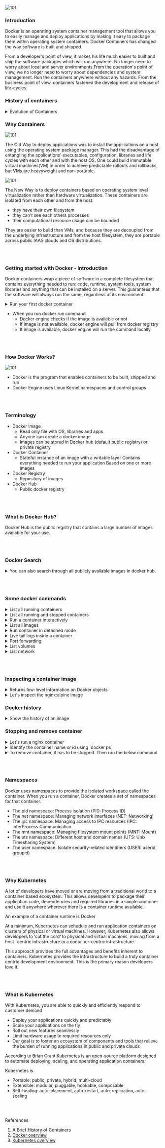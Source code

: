 ![101](src/images/docker-101-01.png)

### Introduction

Docker is an operating system container management tool that allows you to easily manage and deploy applications by making it easy to package them within operating system containers. Docker Containers has changed the way software is built and shipped.  

From a developer's point of view, it makes his life much easier to built and ship the software packages which will run anywhere. No longer need to worry about local and server environments.From the operation's point of view, we no longer need to worry about dependencies and system management. Run the containers anywhere without any hazards. From the business point of view, containers fastened the development and release of life-cycles. 


### History of containers

<details>
<summary>Evolution of Containers</summary>

- 1979: Unix V7 - chroot system calls
    
    During the development of Unix V7 in 1979, the chroot system call was introduced, changing the root directory of a process and its children to a new location in the filesystem. This advance was the beginning process isolation: segregating file access for each process. Chroot was added to BSD in 1982.

- 2000: FreeBSD Jails

    In 2000, a small shared hosting provider came up with FreeBSD jails to achieve clear-cut separation between its services and those of its customers for security and ease of administration. FreeBSD Jails allows administrators to partition a FreeBSD computer system into several independent, smaller systems – called “jails” – with the ability to assign an IP address for each system and configuration.


- 2001: Linux VServer

    Linux VServer is a jail mechanism that can partition resources (file systems, network addresses, memory) on a computer system.  This operating system virtualization is implemented by patching the Linux kernel.

- 2004: Solaris Containers

    In 2004, the first public beta of Solaris Containers was released that combines system resource controls and boundary separation provided by zones, which were able to leverage features like snapshots and cloning from ZFS.

- 2005 : Open VZ (Open Virtuzzo

    This is an operating system-level virtualization technology for Linux which uses a patched Linux kernel for virtualization, isolation, resource management and checkpointing. The code was not released as part of the official Linux kernel.


-  2006: Process Containers
    
    Process Containers (launched by Google in 2006) was designed for limiting, accounting and isolating resource usage (CPU, memory, disk I/O, network) of a collection of processes. It was renamed “Control Groups (cgroups)” a year later and eventually merged to Linux kernel 2.6.24.


- 2008: LXC

    LXC (LinuX Containers) was the first, most complete implementation of Linux container manager. It was implemented in 2008 using cgroups and Linux namespaces, and it works on a single Linux kernel without requiring any patches.


- 2011: Warden

    CloudFoundry started Warden in 2011, using LXC in the early stages and later replacing it with its own implementation. Warden can isolate environments on any operating system, running as a daemon and providing an API for container management. It developed a client-server model to manage a collection of containers across multiple hosts, and Warden includes a service to manage cgroups, namespaces and the process life cycle.

- 2013: LMCTFY
    
    Let Me Contain That For You (LMCTFY) kicked off in 2013 as an open-source version of Google's container stack, providing Linux application containers. Applications can be made “container aware,” creating and managing their own subcontainers. Active deployment in LMCTFY stopped in 2015 after Google started contributing core LMCTFY concepts to libcontainer, which is now part of the Open Container Foundation.

- 2013: Docker
    
    When Docker emerged in 2013, containers exploded in popularity. It’s no coincidence the growth of Docker and container use goes hand-in-hand. Docker also used LXC in its initial stages and later replaced that container manager with its own library, libcontainer. But there’s no doubt that Docker separated itself from the pack by offering an entire ecosystem for container management.


- 2017: Container Tools Become Mature
    
    Hundreds of tools have been developed to make container management easier. While these types of tools have been around for years, 2017 is the year that many of them earned their stripes. Just look at Kubernetes; since its adoption into the Cloud Native Computing Foundation (CNCF) in 2016.

</details> 



### Why Containers

![101](src/images/oldway.png)

The Old Way to deploy applications was to install the applications on a host using the operating system package manager. This had the disadvantage of entangling the applications' executables, configuration, libraries and life cycles with each other and with the host OS. One could build immutable virtual machines(VM) in order to achieve predictable rollouts and rollbacks, but VMs are heavyweight and non-portable.

![101](src/images/container.png)

The New Way is to deploy containers based on operating system level virtualization rather than hardware virtualization. These containers are isolated from each other and from the host.
- they have their own filesystem
- they can't see each others processes
- their computational resource usage can be bounded

They are easier to build than VMs, and because they are decoupled from the underlying infrastructure and from the host filesystem, they are portable across public IAAS clouds and OS distributions.

<br> <br>

### Getting started with Docker - Introduction

Docker containers wrap a piece of software in a complete filesystem that contains everything needed to run: code, runtime, system tools, system libraries and anything that can be installed on a server. This guarantees that the software will always run the same, regardless of its environment.

<details>
<summary>
Run your first docker container
</summary>

`docker run hello-world`

</details>

- When you run docker run command
  - Docker engine checks if the image is available or not
  - If image is not available, docker engine will pull from docker registry 
  - If image is available, docker engine will run the command locally

<br> <br>

### How Docker Works?
![101](src/images/architecture.svg)

- Docker is the program that enables containers to be built, shipped and run 
- Docker Engine uses Linux Kernel namespaces and control groups

<br> <br>

### Terminology
- Docker Image
  - Read only file with OS, libraries and apps
  - Anyone can create a docker image
  - Images can be stored in Docker hub (default public registry) or private registry
- Docker Container
  - Stateful instance of an image with a writable layer Contains everything needed to  run your application Based on one or more images
- Docker Registry 
  - Repository of images
- Docker Hub
  - Public docker registry

<br> <br>

### What is Docker Hub?
Docker Hub is the public registry that contains a large number of images available for your use.

<br> <br>

### Docker Search
<details>
<summary>
You can also search through all publicly available images in docker hub.
</summary>

`docker search wpscan`
</details>

<br> <br>

### Some docker commands

<details>
<summary> List all running containers </summary>

`docker ps`
</details>
<details>
<summary> List all running and stopped containers </summary>

`docker ps -a`
</details>
<details>
<summary> Run a container interactively </summary>

`docker run --name samplecontainer -it ubuntu:latest /bin/bash`
</details>

<details>
<summary> List all images</summary>

`docker images`
</details>

<details>
<summary> Run container in detached mode </summary>

`docker run --name pingcontainer -d alpine:latest ping 127.0.0.1 -c 50`
</details>
<details>
<summary> Live tail logs inside a container </summary>

`docker logs -f pingcontainer `
</details>
<details>
<summary> Port forwarding </summary>

`docker run -d --name nginxalpine -p 8080:80 nginx:alpine`
</details>

<details>
<summary> List volumes </summary>

`docker volume ls`
</details>

<details>
<summary> List network </summary>

`docker network ls`
</details>

<br> <br>

### Inspecting a container image
<details>
<summary>Returns low-level information on Docker objects </summary>

  `docker inspect <container name> `

  `docker inspect <image name>`
</details>
<details>
<summary>Let's inspect the nginx:alpine image</summary>
  
`docker inspect nginx:alpine`
</details>

### Docker history

<details>
<summary> Show the history of an image </summary>

`docker history jess/htop`
</details>

### Stopping and remove container
<details>
<summary>Let's run a nginx container</summary>

 `docker run --name dummynginx -d nginx:alpine`
</details>
<details>
<summary>Identify the container name or id using `docker ps`</summary>

`docker stop dummynginx`
</details>
<details>
<summary>To remove container, it has to be stopped. Then run the below command</summary>

`docker rm dummynginx`
</details>

<br> <br>

### Namespaces
Docker uses namespaces to provide the isolated workspace called the container. When you run a container, Docker creates a set of namespaces for that container.
- The pid namespace: Process isolation (PID: Process ID)
- The net namespace: Managing network interfaces (NET: Networking)
- The ipc namespace: Managing access to IPC resources (IPC: InterProcess Communication
- The mnt namespace: Managing filesystem mount points (MNT: Mount)
- The uts namespace: Different host and domain names (UTS: Unix Timesharing System)
- The user namespace: Isolate security-related identifiers (USER: userid, groupid)

<br> <br>

### Why Kubernetes
A lot of developers have moved or are moving from a traditional world to a container based ecosystem. This allows developers to package their application code, dependencies and required libraries in a simple container and use it anywhere wherever there is a container runtime available.

An example of a container runtime is Docker

At a minimum, Kubernetes can schedule and run application containers on clusters of physical or virtual machines. However, Kubernetes also allows developers to ‘cut the cord’ to physical and virtual machines, moving from a host- centric infrastructure to a container-centric infrastructure.

This approach provides the full advantages and benefits inherent to containers. Kubernetes provides the infrastructure to build a truly container centric development environment. This is the primary reason developers love it.

<br> <br>

### What is Kubernetes
With Kubernetes, you are able to quickly and efficiently respond to customer demand
- Deploy your applications quickly and predictably
- Scale your applications on the fly
- Roll out new features seamlessly
- Limit hardware usage to required resources only
- Our goal is to foster an ecosystem of components and tools that relieve the burden of running applications in public and private clouds

According to Brian Grant Kubernetes is an open-source platform designed to automate deploying, scaling, and operating application containers.


Kubernetes is
- Portable: public, private, hybrid, multi-cloud
- Extensible: modular, pluggable, hookable, composable
- Self-healing: auto-placement, auto-restart, auto-replication, auto-scaling


<br> <br>

References

1. [A Brief History of Containers](https://blog.aquasec.com/a-brief-history-of-containers-from-1970s-chroot-to-docker-2016)
1. [Docker overview](https://docs.docker.com/get-started/overview/)
1. [Kubernetes overview](https://kubernetes.io/docs/home/)